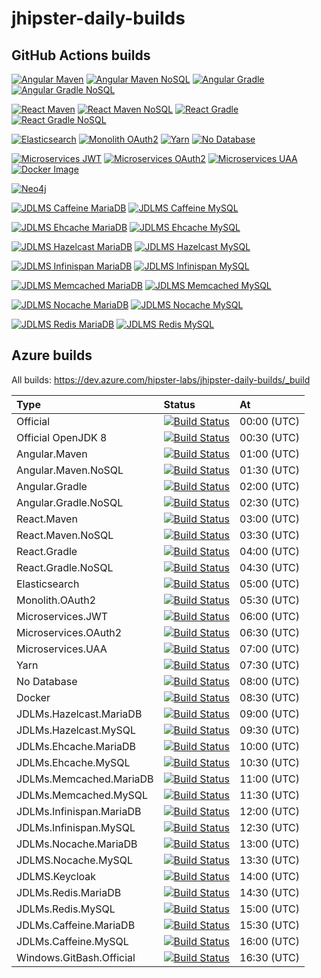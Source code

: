 # jhipster-daily-builds

## GitHub Actions builds

[![Angular Maven][github-angular-maven]][github-actions]
[![Angular Maven NoSQL][github-angular-maven-nosql]][github-actions]
[![Angular Gradle][github-angular-gradle]][github-actions]
[![Angular Gradle NoSQL][github-angular-gradle-nosql]][github-actions]

[![React Maven][github-react-maven]][github-actions]
[![React Maven NoSQL][github-react-maven-nosql]][github-actions]
[![React Gradle][github-react-gradle]][github-actions]
[![React Gradle NoSQL][github-react-gradle-nosql]][github-actions]

[![Elasticsearch][github-elasticsearch]][github-actions]
[![Monolith OAuth2][github-monolith-oauth2]][github-actions]
[![Yarn][github-yarn]][github-actions]
[![No Database][github-no-database]][github-actions]

[![Microservices JWT][github-ms-jwt]][github-actions]
[![Microservices OAuth2][github-ms-oauth2]][github-actions]
[![Microservices UAA][github-ms-uaa]][github-actions]
[![Docker Image][github-docker-image]][github-actions]

[![Neo4j][github-neo4j]][github-actions]

[![JDLMS Caffeine MariaDB][github-jdlms-caffeine-mariadb]][github-actions]
[![JDLMS Caffeine MySQL][github-jdlms-caffeine-mysql]][github-actions]

[![JDLMS Ehcache MariaDB][github-jdlms-ehcache-mariadb]][github-actions]
[![JDLMS Ehcache MySQL][github-jdlms-ehcache-mysql]][github-actions]

[![JDLMS Hazelcast MariaDB][github-jdlms-hazelcast-mariadb]][github-actions]
[![JDLMS Hazelcast MySQL][github-jdlms-hazelcast-mysql]][github-actions]

[![JDLMS Infinispan MariaDB][github-jdlms-infinispan-mariadb]][github-actions]
[![JDLMS Infinispan MySQL][github-jdlms-infinispan-mysql]][github-actions]

[![JDLMS Memcached MariaDB][github-jdlms-memcached-mariadb]][github-actions]
[![JDLMS Memcached MySQL][github-jdlms-memcached-mysql]][github-actions]

[![JDLMS Nocache MariaDB][github-jdlms-nocache-mariadb]][github-actions]
[![JDLMS Nocache MySQL][github-jdlms-nocache-mysql]][github-actions]

[![JDLMS Redis MariaDB][github-jdlms-redis-mariadb]][github-actions]
[![JDLMS Redis MySQL][github-jdlms-redis-mysql]][github-actions]

## Azure builds

All builds: https://dev.azure.com/hipster-labs/jhipster-daily-builds/_build

| Type                     | Status                                                     | At          |
|:-------------------------|:-----------------------------------------------------------|:------------|
| Official                 | [![Build Status][img-official]][azure-url]                 | 00:00 (UTC) |
| Official OpenJDK 8       | [![Build Status][img-official-openjdk8]][azure-url]        | 00:30 (UTC) |
| Angular.Maven            | [![Build Status][img-angular-maven]][azure-url]            | 01:00 (UTC) |
| Angular.Maven.NoSQL      | [![Build Status][img-angular-maven-nosql]][azure-url]      | 01:30 (UTC) |
| Angular.Gradle           | [![Build Status][img-angular-gradle]][azure-url]           | 02:00 (UTC) |
| Angular.Gradle.NoSQL     | [![Build Status][img-angular-gradle-nosql]][azure-url]     | 02:30 (UTC) |
| React.Maven              | [![Build Status][img-react-maven]][azure-url]              | 03:00 (UTC) |
| React.Maven.NoSQL        | [![Build Status][img-react-maven-nosql]][azure-url]        | 03:30 (UTC) |
| React.Gradle             | [![Build Status][img-react-gradle]][azure-url]             | 04:00 (UTC) |
| React.Gradle.NoSQL       | [![Build Status][img-react-gradle-nosql]][azure-url]       | 04:30 (UTC) |
| Elasticsearch            | [![Build Status][img-elasticsearch]][azure-url]            | 05:00 (UTC) |
| Monolith.OAuth2          | [![Build Status][img-monolith-oauth2]][azure-url]          | 05:30 (UTC) |
| Microservices.JWT        | [![Build Status][img-ms-jwt]][azure-url]                   | 06:00 (UTC) |
| Microservices.OAuth2     | [![Build Status][img-ms-oauth2]][azure-url]                | 06:30 (UTC) |
| Microservices.UAA        | [![Build Status][img-ms-uaa]][azure-url]                   | 07:00 (UTC) |
| Yarn                     | [![Build Status][img-yarn]][azure-url]                     | 07:30 (UTC) |
| No Database              | [![Build Status][img-nodatabase]][azure-url]               | 08:00 (UTC) |
| Docker                   | [![Build Status][img-docker]][azure-url]                   | 08:30 (UTC) |
| JDLMs.Hazelcast.MariaDB  | [![Build Status][img-jdlms-hazelcast-mariadb]][azure-url]  | 09:00 (UTC) |
| JDLMs.Hazelcast.MySQL    | [![Build Status][img-jdlms-hazelcast-mysql]][azure-url]    | 09:30 (UTC) |
| JDLMs.Ehcache.MariaDB    | [![Build Status][img-jdlms-ehcache-mariadb]][azure-url]    | 10:00 (UTC) |
| JDLMs.Ehcache.MySQL      | [![Build Status][img-jdlms-ehcache-mysql]][azure-url]      | 10:30 (UTC) |
| JDLMs.Memcached.MariaDB  | [![Build Status][img-jdlms-memcached-mariadb]][azure-url]  | 11:00 (UTC) |
| JDLMs.Memcached.MySQL    | [![Build Status][img-jdlms-memcached-mysql]][azure-url]    | 11:30 (UTC) |
| JDLMs.Infinispan.MariaDB | [![Build Status][img-jdlms-infinispan-mariadb]][azure-url] | 12:00 (UTC) |
| JDLMs.Infinispan.MySQL   | [![Build Status][img-jdlms-infinispan-mysql]][azure-url]   | 12:30 (UTC) |
| JDLMs.Nocache.MariaDB    | [![Build Status][img-jdlms-nocache-mariadb]][azure-url]    | 13:00 (UTC) |
| JDLMS.Nocache.MySQL      | [![Build Status][img-jdlms-nocache-mysql]][azure-url]      | 13:30 (UTC) |
| JDLMS.Keycloak           | [![Build Status][img-jdlms-keycloak]][azure-url]           | 14:00 (UTC) |
| JDLMs.Redis.MariaDB      | [![Build Status][img-jdlms-redis-mariadb]][azure-url]      | 14:30 (UTC) |
| JDLMs.Redis.MySQL        | [![Build Status][img-jdlms-redis-mysql]][azure-url]        | 15:00 (UTC) |
| JDLMs.Caffeine.MariaDB   | [![Build Status][img-jdlms-caffeine-mariadb]][azure-url]   | 15:30 (UTC) |
| JDLMs.Caffeine.MySQL     | [![Build Status][img-jdlms-caffeine-mysql]][azure-url]     | 16:00 (UTC) |
| Windows.GitBash.Official | [![Build Status][img-windows]][azure-url]                  | 16:30 (UTC) |

[azure-url]: https://dev.azure.com/hipster-labs/jhipster-daily-builds/_build
[img-official]: https://dev.azure.com/hipster-labs/jhipster-daily-builds/_apis/build/status/Official
[img-official-openjdk8]: https://dev.azure.com/hipster-labs/jhipster-daily-builds/_apis/build/status/Official.OpenJDK8
[img-angular-maven]: https://dev.azure.com/hipster-labs/jhipster-daily-builds/_apis/build/status/Angular.Maven
[img-angular-maven-nosql]: https://dev.azure.com/hipster-labs/jhipster-daily-builds/_apis/build/status/Angular.Maven.NoSQL
[img-angular-gradle]: https://dev.azure.com/hipster-labs/jhipster-daily-builds/_apis/build/status/Angular.Gradle
[img-angular-gradle-nosql]: https://dev.azure.com/hipster-labs/jhipster-daily-builds/_apis/build/status/Angular.Gradle.NoSQL
[img-react-maven]: https://dev.azure.com/hipster-labs/jhipster-daily-builds/_apis/build/status/React.Maven
[img-react-maven-nosql]: https://dev.azure.com/hipster-labs/jhipster-daily-builds/_apis/build/status/React.Maven.NoSQL
[img-react-gradle]: https://dev.azure.com/hipster-labs/jhipster-daily-builds/_apis/build/status/React.Gradle
[img-react-gradle-nosql]: https://dev.azure.com/hipster-labs/jhipster-daily-builds/_apis/build/status/React.Gradle.NoSQL
[img-elasticsearch]: https://dev.azure.com/hipster-labs/jhipster-daily-builds/_apis/build/status/Elasticsearch
[img-monolith-oauth2]: https://dev.azure.com/hipster-labs/jhipster-daily-builds/_apis/build/status/Monolith.OAuth2
[img-ms-jwt]: https://dev.azure.com/hipster-labs/jhipster-daily-builds/_apis/build/status/Microservices.JWT
[img-ms-oauth2]: https://dev.azure.com/hipster-labs/jhipster-daily-builds/_apis/build/status/Microservices.OAuth2
[img-ms-uaa]: https://dev.azure.com/hipster-labs/jhipster-daily-builds/_apis/build/status/Microservices.UAA
[img-yarn]: https://dev.azure.com/hipster-labs/jhipster-daily-builds/_apis/build/status/Yarn
[img-nodatabase]: https://dev.azure.com/hipster-labs/jhipster-daily-builds/_apis/build/status/NoDatabase
[img-docker]: https://dev.azure.com/hipster-labs/jhipster-daily-builds/_apis/build/status/Docker.Image
[img-jdlms-hazelcast-mariadb]: https://dev.azure.com/hipster-labs/jhipster-daily-builds/_apis/build/status/JDLMs.Hazelcast.MariaDB
[img-jdlms-hazelcast-mysql]: https://dev.azure.com/hipster-labs/jhipster-daily-builds/_apis/build/status/JDLMs.Hazelcast.MySQL
[img-jdlms-ehcache-mariadb]: https://dev.azure.com/hipster-labs/jhipster-daily-builds/_apis/build/status/JDLMs.Ehcache.MariaDB
[img-jdlms-ehcache-mysql]: https://dev.azure.com/hipster-labs/jhipster-daily-builds/_apis/build/status/JDLMs.Ehcache.MySQL
[img-jdlms-memcached-mariadb]: https://dev.azure.com/hipster-labs/jhipster-daily-builds/_apis/build/status/JDLMs.Memcached.MariaDB
[img-jdlms-memcached-mysql]: https://dev.azure.com/hipster-labs/jhipster-daily-builds/_apis/build/status/JDLMs.Memcached.MySQL
[img-jdlms-infinispan-mariadb]: https://dev.azure.com/hipster-labs/jhipster-daily-builds/_apis/build/status/JDLMs.Infinispan.MariaDB
[img-jdlms-infinispan-mysql]: https://dev.azure.com/hipster-labs/jhipster-daily-builds/_apis/build/status/JDLMs.Infinispan.MySQL
[img-jdlms-nocache-mariadb]: https://dev.azure.com/hipster-labs/jhipster-daily-builds/_apis/build/status/JDLMs.Nocache.MariaDB
[img-jdlms-nocache-mysql]: https://dev.azure.com/hipster-labs/jhipster-daily-builds/_apis/build/status/JDLMs.Nocache.MySQL
[img-jdlms-redis-mariadb]: https://dev.azure.com/hipster-labs/jhipster-daily-builds/_apis/build/status/JDLMs.Redis.MariaDB
[img-jdlms-redis-mysql]: https://dev.azure.com/hipster-labs/jhipster-daily-builds/_apis/build/status/JDLMs.Redis.MySQL
[img-jdlms-caffeine-mariadb]: https://dev.azure.com/hipster-labs/jhipster-daily-builds/_apis/build/status/JDLMs.Caffeine.MariaDB
[img-jdlms-caffeine-mysql]: https://dev.azure.com/hipster-labs/jhipster-daily-builds/_apis/build/status/JDLMs.Caffeine.MySQL
[img-jdlms-keycloak]: https://dev.azure.com/hipster-labs/jhipster-daily-builds/_apis/build/status/JDLMs.Keycloak
[img-windows]: https://dev.azure.com/hipster-labs/jhipster-daily-builds/_apis/build/status/Windows.GitBash.Official

[github-actions]: https://github.com/hipster-labs/jhipster-daily-builds/actions

[github-angular-maven]: https://github.com/hipster-labs/jhipster-daily-builds/workflows/Angular%20Maven/badge.svg
[github-angular-maven-nosql]: https://github.com/hipster-labs/jhipster-daily-builds/workflows/Angular%20Maven%20NoSQL/badge.svg
[github-angular-gradle]: https://github.com/hipster-labs/jhipster-daily-builds/workflows/Angular%20Gradle/badge.svg
[github-angular-gradle-nosql]: https://github.com/hipster-labs/jhipster-daily-builds/workflows/Angular%20Gradle%20NoSQL/badge.svg

[github-react-maven]: https://github.com/hipster-labs/jhipster-daily-builds/workflows/React%20Maven/badge.svg
[github-react-maven-nosql]: https://github.com/hipster-labs/jhipster-daily-builds/workflows/React%20Maven%20NoSQL/badge.svg
[github-react-gradle]: https://github.com/hipster-labs/jhipster-daily-builds/workflows/React%20Gradle/badge.svg
[github-react-gradle-nosql]: https://github.com/hipster-labs/jhipster-daily-builds/workflows/React%20Gradle%20NoSQL/badge.svg

[github-elasticsearch]: https://github.com/hipster-labs/jhipster-daily-builds/workflows/Elasticsearch/badge.svg
[github-monolith-oauth2]: https://github.com/hipster-labs/jhipster-daily-builds/workflows/Monolith%20OAuth2/badge.svg
[github-yarn]: https://github.com/hipster-labs/jhipster-daily-builds/workflows/Yarn/badge.svg
[github-no-database]: https://github.com/hipster-labs/jhipster-daily-builds/workflows/No%20Database/badge.svg

[github-ms-jwt]: https://github.com/hipster-labs/jhipster-daily-builds/workflows/Microservices%20JWT/badge.svg
[github-ms-oauth2]: https://github.com/hipster-labs/jhipster-daily-builds/workflows/Microservices%20OAuth2/badge.svg
[github-ms-uaa]: https://github.com/hipster-labs/jhipster-daily-builds/workflows/Microservices%20UAA/badge.svg
[github-docker-image]: https://github.com/hipster-labs/jhipster-daily-builds/workflows/Docker%20Image/badge.svg

[github-neo4j]: https://github.com/hipster-labs/jhipster-daily-builds/workflows/Neo4j/badge.svg

[github-jdlms-caffeine-mariadb]: https://github.com/hipster-labs/jhipster-daily-builds/workflows/JDLMS%20Caffeine%20MariaDB/badge.svg
[github-jdlms-caffeine-mysql]: https://github.com/hipster-labs/jhipster-daily-builds/workflows/JDLMS%20Caffeine%20MySQL/badge.svg
[github-jdlms-ehcache-mariadb]: https://github.com/hipster-labs/jhipster-daily-builds/workflows/JDLMS%20Ehcache%20MariaDB/badge.svg
[github-jdlms-ehcache-mysql]: https://github.com/hipster-labs/jhipster-daily-builds/workflows/JDLMS%20Ehcache%20MySQL/badge.svg
[github-jdlms-hazelcast-mariadb]: https://github.com/hipster-labs/jhipster-daily-builds/workflows/JDLMS%20Hazelcast%20MariaDB/badge.svg
[github-jdlms-hazelcast-mysql]: https://github.com/hipster-labs/jhipster-daily-builds/workflows/JDLMS%20Hazelcast%20MySQL/badge.svg
[github-jdlms-infinispan-mariadb]: https://github.com/hipster-labs/jhipster-daily-builds/workflows/JDLMS%20Infinispan%20MariaDB/badge.svg
[github-jdlms-infinispan-mysql]: https://github.com/hipster-labs/jhipster-daily-builds/workflows/JDLMS%20Infinispan%20MySQL/badge.svg
[github-jdlms-memcached-mariadb]: https://github.com/hipster-labs/jhipster-daily-builds/workflows/JDLMS%20Memcached%20MariaDB/badge.svg
[github-jdlms-memcached-mysql]: https://github.com/hipster-labs/jhipster-daily-builds/workflows/JDLMS%20Memcached%20MySQL/badge.svg
[github-jdlms-nocache-mariadb]: https://github.com/hipster-labs/jhipster-daily-builds/workflows/JDLMS%20Nocache%20MariaDB/badge.svg
[github-jdlms-nocache-mysql]: https://github.com/hipster-labs/jhipster-daily-builds/workflows/JDLMS%20Nocache%20MySQL/badge.svg
[github-jdlms-redis-mariadb]: https://github.com/hipster-labs/jhipster-daily-builds/workflows/JDLMS%20Redis%20MariaDB/badge.svg
[github-jdlms-redis-mysql]: https://github.com/hipster-labs/jhipster-daily-builds/workflows/JDLMS%20Redis%20MySQL/badge.svg
